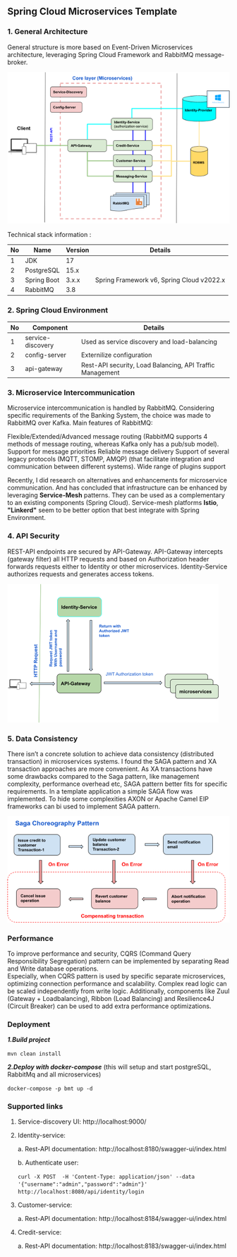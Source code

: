 ## Spring Cloud Microservices Template


### 1. General Architecture

General structure is more based on Event-Driven Microservices architecture, leveraging
Spring Cloud Framework and RabbitMQ message-broker.

![image2.png](docs%2Fimages%2Fimage2.png)



Technical stack information :

| No | Name        | Version | Details |
|----|-------------|---------|---------|
| 1  | JDK         | 17      |         |
| 2  | PostgreSQL  | 15.x    |         |
| 3  | Spring Boot | 3.x.x   |  Spring Framework v6, Spring Cloud v2022.x|
| 4  | RabbitMQ    | 3.8     |         |

###

### 2. Spring Cloud Environment

| No | Component  | Details                                                   |
|----|------------|-----------------------------------------------------------|
| 1  | service-discovery| Used as service discovery and load-balancing              |
| 2  | config-server| Externilize configuration                                 |
| 3  | api-gateway| Rest-API security, Load Balancing, API Traffic Management |

### 3. Microservice Intercommunication

  Microservice intercommunication is handled by RabbitMQ.
Considering specific requirements of the Banking System, the choice was made to RabbitMQ over Kafka.
Main features of RabbitMQ:

Flexible/Extended/Advanced message routing (RabbitMQ supports 4 methods of message routing, whereas Kafka only has a pub/sub model).
Support for message priorities
Reliable message delivery
Support of several legacy protocols (MQTT, STOMP, AMQP)
(that facilitate integration and communication between different systems).
Wide range of plugins support

   Recently, I did research on alternatives and enhancements for microservice communication. 
And has concluded that infrastructure can be enhanced by leveraging **Service-Mesh** patterns.
They can be used as a complementary to an existing components (Spring Cloud). 
Service-mesh platforms  **Istio**, **"Linkerd"** seem to be better option that best integrate with Spring Environment. 


### 4. API Security
REST-API endpoints are secured by API-Gateway. API-Gateway intercepts (gateway filter) all HTTP requests and based on Authorization header forwards requests either to Identity or other microservices. Identity-Service authorizes requests and generates access tokens.

![image3.png](docs%2Fimages%2Fimage3.png)

### 5. Data Consistency
There isn’t a concrete solution to achieve data consistency (distributed transaction)
in microservices systems. I found the SAGA pattern and XA transaction approaches are more convenient.  As XA transactions have some drawbacks compared to the Saga pattern, like management complexity, performance overhead etc, SAGA pattern better fits for specific requirements. In a template application a simple SAGA flow was implemented. To hide some complexities AXON or Apache Camel EIP  frameworks can bi used to implement SAGA pattern.

![image1.png](docs%2Fimages%2Fimage1.png)

### Performance

To improve performance and security, CQRS (Command Query Responsibility Segregation) pattern can be implemented by separating Read and Write database operations.  
Especially, when CQRS pattern is used by specific separate microservices, optimizing connection performance and scalability. Complex read logic can be scaled independently from write logic.
Additionally, components like Zuul (Gateway + Loadbalancing), Ribbon (Load Balancing) and Resilience4J (Circuit Breaker) can be used to add extra performance optimizations.

### Deployment

***1.Build project***

```mvn clean install```


***2.Deploy with docker-compose***
(this will setup and start postgreSQL, RabbitMq and all microservices)

```docker-compose -p bmt up -d```

### Supported links

1. Service-discovery UI: 
   http://localhost:9000/

2. Identity-service: 

    a. Rest-API documentation:
    http://localhost:8180/swagger-ui/index.html
    
    b. Authenticate user:


   ```curl -X POST  -H 'Content-Type: application/json' --data '{"username":"admin","password":"admin"}' http://localhost:8080/api/identity/login```

3. Customer-service:

   a. Rest-API documentation:
   http://localhost:8184/swagger-ui/index.html

4. Credit-service:

   a. Rest-API documentation:
   http://localhost:8183/swagger-ui/index.html

